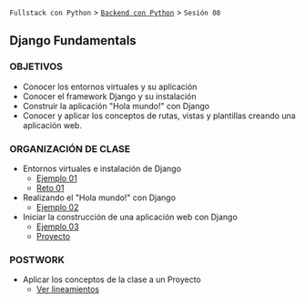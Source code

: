 `Fullstack con Python` > [`Backend con Python`](../Readme.md) > `Sesión 08`
## Django Fundamentals

### OBJETIVOS
 - Conocer los entornos virtuales y su aplicación
 - Conocer el framework Django y su instalación
 - Construir la aplicación "Hola mundo!" con Django
 - Conocer y aplicar los conceptos de rutas, vistas y plantillas creando una aplicación web.

### ORGANIZACIÓN DE CLASE

 - Entornos virtuales e instalación de Django
   - [Ejemplo 01](Ejemplo-01)
   - [Reto 01](Reto-01)
 - Realizando el "Hola mundo!" con Django
   - [Ejemplo 02](Ejemplo-02)
 - Iniciar la construcción de una aplicación web con Django
   - [Ejemplo 03](Ejemplo-03)
   - [Proyecto](Proyecto)

### POSTWORK
 - Aplicar los conceptos de la clase a un Proyecto
   - [Ver lineamientos](Postwork)
